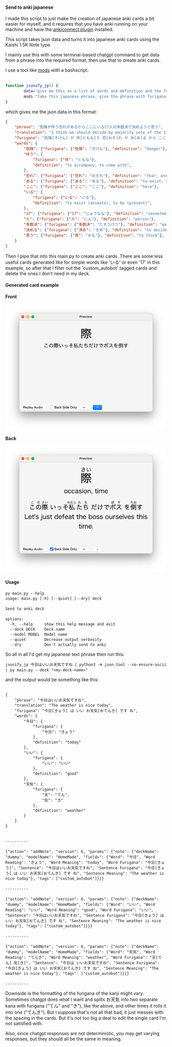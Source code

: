 #### Send to anki japanese

I made this script to just make the creation of japanese anki cards a bit easier
for myself, and it requires that you have anki running on your machine and have 
the [ankiconnect plugin](https://ankiweb.net/shared/info/2055492159) installed.


This script takes json data and turns it into japanese anki cards using the
Kaishi 1.5K Note type.


I mainly use this with some terminal-based chatgpt command to get 
data from a phrase into the required format, then use that to
create anki cards.

I use a tool like [mods](https://github.com/charmbracelet/mods) with a bashscript:


```bash

function jsonify_jp() {
        data='give me this as a list of words and definition and the furigana in json data in the format {"phrase":"<original phrase>", "translation":"<phrase translation>", "furigana": "<phrase furigana>","words": {"<word>": {"furigana": {"<kana 1>":"<furigana 1>", "<kana 2>": "<furigana 2>"}}, ...}, "definition": "<word definition>"}} here is an example result from the phrase "犬は病院います": {"phrase": "犬は病院います", "translation":"The dog is in the hospital", "furigana":"犬[いぬ] は 病[びょう] 院[いん] います", "words": {"犬": {"furigana": {"犬":"いぬ"}, "definition": "dog"}, "病 院": {"furigana": {" 病":"びょう":,"院" :"いん", "definition": "hospital"}, "います":{"furigana": "います", "definition":"to exist, to be"}}'
        mods "take this japanese phrase, give the phrase with furigana in square brackets then also provide the translation in english, and give me a list of all the separate words in their dictionary form along with their meanings in english. Do not include particles and other word modifiers in this list or any 'お' put in front of word for respect, meaning phrases like '働いている' should just result one word '働く' which is the dictionary form : '$*'\n $data"
}
```

which gives me the json data in this format:

```json
{
    "phrase": "危険が伴う恐れがあるからここにいる17人の多数決で決めようと思う",
    "translation": "I think we should decide by majority vote of the 17 people here because there is a possibility of danger.",
    "furigana": "危険[きけん] が 伴[ともな]う 恐[おそ]れ が あ[あ]る から ここ に い[い]る 17[じゅうなな] 人[にん] の 多数決[たすうけつ] で 決[き]めよう と 思[おも]う",
    "words": {
        "危険": {"furigana": {"危険": "きけん"}, "definition": "danger"},
        "伴う": {
            "furigana": {"伴": "ともな"},
            "definition": "to accompany, to come with",
        },
        "恐れ": {"furigana": {"恐れ": "おそれ"}, "definition": "fear, anxiety, worry"},
        "ある": {"furigana": {"ある": "ある"}, "definition": "to exist, to have"},
        "ここ": {"furigana": {"ここ": "ここ"}, "definition": "here"},
        "いる": {
            "furigana": {"いる": "いる"},
            "definition": "to exist (animate), to be (present)",
        },
        "17": {"furigana": {"17": "じゅうなな"}, "definition": "seventeen"},
        "人": {"furigana": {"人": "にん"}, "definition": "person"},
        "多数決": {"furigana": {"多数決": "たすうけつ"}, "definition": "majority vote"},
        "決める": {"furigana": {"決め": "きめ"}, "definition": "to decide"},
        "思う": {"furigana": {"思": "おも"}, "definition": "to think"},
    }
}

```

Then I pipe that into this main.py to create anki cards. There are some less useful cards generated like for simple words like 'いる' or even '17' in this example, so after that I filter out the 'custom_autobot' tagged cards and delete the ones I don't need in my deck.


#### Generated card example

**Front**

![Anki card front](./example/front.png "Anki card front")

**Back**

![Anki card back](./example/back.png "Anki card back")

#### Usage

```
py main.py --help
usage: main.py [-h] [--quiet] [--dry] deck

Send to anki deck

options:
  -h, --help     show this help message and exit
  --deck DECK    Deck name
  --model MODEL  Model name
  --quiet        Decrease output verbosity
  --dry          Don't actually send to anki
```

So all in all I'd get my japanese text phrase then run this:

`jsonify_jp 今日はいいお天気ですね | python3 -m json.tool --no-ensure-ascii | py main.py --deck "<my-deck-name>"`


and the output would be something like this:

```

{
    "phrase": "今日はいいお天気ですね",
    "translation": "The weather is nice today",
    "furigana": "今日[きょう] は いい お天気[おてんき] です ね",
    "words": {
        "今日": {
            "furigana": {
                "今日": "きょう"
            },
            "definition": "today"
        },
        "いい": {
            "furigana": {
                "いい": "いい"
            },
            "definition": "good"
        },
        "天気": {
            "furigana": {
                "天": "てん",
                "気": "き"
            },
            "definition": "weather"
        }
    }
}


----------

{"action": "addNote", "version": 6, "params": {"note": {"deckName": "dummy", "modelName": "HomeMade", "fields": {"Word": "今日", "Word Reading": "きょう", "Word Meaning": "today", "Word Furigana": "今日[きょう]", "Sentence": "今日はいいお天気ですね", "Sentence Furigana": "今日[きょう] は いい お天気[おてんき] です ね", "Sentence Meaning": "The weather is nice today"}, "tags": ["custom_autobot"]}}}

----------

{"action": "addNote", "version": 6, "params": {"note": {"deckName": "dummy", "modelName": "HomeMade", "fields": {"Word": "いい", "Word Reading": "いい", "Word Meaning": "good", "Word Furigana": "いい", "Sentence": "今日はいいお天気ですね", "Sentence Furigana": "今日[きょう] は いい お天気[おてんき] です ね", "Sentence Meaning": "The weather is nice today"}, "tags": ["custom_autobot"]}}}

----------

{"action": "addNote", "version": 6, "params": {"note": {"deckName": "dummy", "modelName": "HomeMade", "fields": {"Word": "天気", "Word Reading": "てんき", "Word Meaning": "weather", "Word Furigana": "天[てん] 気[き]", "Sentence": "今日は いいお天気ですね", "Sentence Furigana": "今日[きょう] は いい お天気[おてんき] です ね", "Sentence Meaning": "The weather is nice today"}, "tags": ["custom_autobot"]}}}

----------
```

Downside is the formatting of the furigana of the kanji might vary. Sometimes chatgpt does what I want
and splits お天気 into two separate kana with furigana ("てん" and "き"), like the above, and other times it rolls it into one ("てんき"). But I suppose that's not all that bad, it just messes with the spacing in the cards. But it's not too big a deal to edit the single card I'm not satisfied with.

Also, since chatgpt responses are not deterministic, you may get varying responses, but they should all be the same in meaning.


